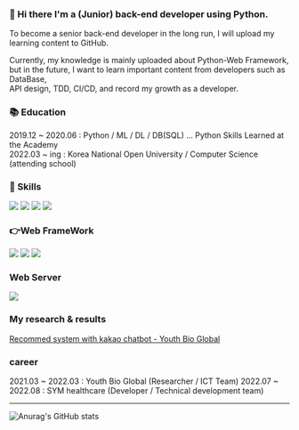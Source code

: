 ### 👋 Hi there  I'm a (Junior) back-end developer using Python.
To become a senior back-end developer in the long run, I will upload my learning content to GitHub.</br>

Currently, my knowledge is mainly uploaded about Python-Web Framework,</br>
but in the future, I want to learn important content from developers such as DataBase, </br>
API design, TDD, CI/CD, and record my growth as a developer.


<h3>📚 Education </h3>
2019.12 ~ 2020.06 : Python / ML / DL / DB(SQL) ... Python Skills Learned at the Academy </br>
2022.03 ~   ing   : Korea National Open University / Computer Science (attending school)


<h3>🌱 Skills </h3>
<p>
<img src="https://img.shields.io/badge/Python-FFD43B?style=for-the-badge&logo=python&logoColor=blue"/>
<img src="https://img.shields.io/badge/MySQL-005C84?style=for-the-badge&logo=mysql&logoColor=white"/>  
<img src="https://img.shields.io/badge/scikit--learn-%23F7931E.svg?style=for-the-badge&logo=scikit-learn&logoColor=white"/>  
<img src="https://img.shields.io/badge/Pandas-2C2D72?style=for-the-badge&logo=pandas&logoColor=white"/>
</p>

<h3>👉Web FrameWork </h3>
<p>
<img src="https://img.shields.io/badge/fastapi-109989?style=for-the-badge&logo=FASTAPI&logoColor=white"/>
<img src="https://img.shields.io/badge/Django-092E20?style=for-the-badge&logo=django&logoColor=green"/>
<img src="https://img.shields.io/badge/Flask-000000?style=for-the-badge&logo=flask&logoColor=white"/>
</p>

<h3>Web Server</h3>
<img src="https://img.shields.io/badge/Nginx-009639?style=for-the-badge&logo=nginx&logoColor=white"/>



<h3> My research & results</h3>

<a href="https://koreascience.kr/article/JAKO202122450530319.pdf">Recommed system with kakao chatbot - Youth Bio Global </a>



<h3> career </h3>
2021.03 ~ 2022.03 : Youth Bio Global (Researcher / ICT Team)
2022.07 ~ 2022.08 : SYM healthcare   (Developer / Technical development team)


<!--
**bobyeong2/bobyeong2** is a ✨ _special_ ✨ repository because its `README.md` (this file) appears on your GitHub profile.

Here are some ideas to get you started:

- 🔭 I’m currently working on ...
- 🌱 I’m currently learning ...
- 👯 I’m looking to collaborate on ...
- 🤔 I’m looking for help with ...
- 💬 Ask me about ...
- 📫 How to reach me: ...
- 😄 Pronouns: ...
- ⚡ Fun fact: ...
-->



<hr>

![Anurag's GitHub stats](https://github-readme-stats.vercel.app/api?username=bobyeong2&show_icons=true&theme=default)
